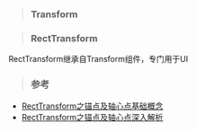

> ### Transform




> ### RectTransform

RectTransform继承自Transform组件，专门用于UI



> ### 参考

* [RectTransform之锚点及轴心点基础概念](https://blog.csdn.net/zcaixzy5211314/article/details/86515375)
* [RectTransform之锚点及轴心点深入解析](https://blog.csdn.net/zcaixzy5211314/article/details/86830882)